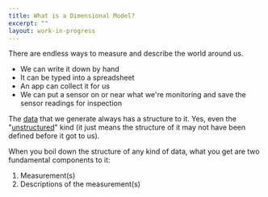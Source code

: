```yaml
---
title: What is a Dimensional Model?
excerpt: ""
layout: work-in-progress
---
```

There are endless ways to measure and describe the world around us.
* We can write it down by hand
* It can be typed into a spreadsheet
* An app can collect it for us
* We can put a sensor on or near what we're monitoring and save the sensor readings for inspection

The [data](https://www.dataday.life/what-is-data-like-im-five/) that we generate always has a structure to it.  Yes, even the "[unstructured](https://en.wikipedia.org/wiki/Unstructured_data)" kind (it just means the structure of it may not have been defined before it got to us).

When you boil down the structure of any kind of data, what you get are two fundamental components to it:

1. Measurement(s)
2. Descriptions of the measurement(s)
